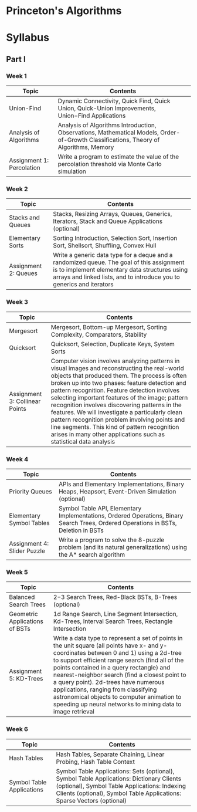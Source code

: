 # Princeton's Algorithms

# Syllabus
## Part I
### Week 1
| Topic | Contents |
| ------ | ------ |
| Union-Find | Dynamic Connectivity, Quick Find, Quick Union, Quick-Union Improvements, Union−Find Applications|
| Analysis of Algorithms | Analysis of Algorithms Introduction, Observations, Mathematical Models, Order-of-Growth Classifications, Theory of Algorithms, Memory|
| Assignment 1: Percolation | Write a program to estimate the value of the percolation threshold via Monte Carlo simulation|

### Week 2
| Topic | Contents |
| ------ | ------ |
| Stacks and Queues | Stacks, Resizing Arrays, Queues, Generics, Iterators, Stack and Queue Applications (optional)|
| Elementary Sorts | Sorting Introduction, Selection Sort, Insertion Sort, Shellsort, Shuffling, Convex Hull|
| Assignment 2: Queues | Write a generic data type for a deque and a randomized queue. The goal of this assignment is to implement elementary data structures using arrays and linked lists, and to introduce you to generics and iterators|

### Week 3
| Topic | Contents |
| ------ | ------ |
| Mergesort | Mergesort, Bottom-up Mergesort, Sorting Complexity, Comparators, Stability|
| Quicksort | Quicksort, Selection, Duplicate Keys, System Sorts|
| Assignment 3: Collinear Points | Computer vision involves analyzing patterns in visual images and reconstructing the real-world objects that produced them. The process is often broken up into two phases: feature detection and pattern recognition. Feature detection involves selecting important features of the image; pattern recognition involves discovering patterns in the features. We will investigate a particularly clean pattern recognition problem involving points and line segments. This kind of pattern recognition arises in many other applications such as statistical data analysis|

### Week 4
| Topic | Contents |
| ------ | ------ |
| Priority Queues | APIs and Elementary Implementations, Binary Heaps, Heapsort, Event-Driven Simulation (optional)|
| Elementary Symbol Tables | Symbol Table API, Elementary Implementations, Ordered Operations, Binary Search Trees, Ordered Operations in BSTs, Deletion in BSTs|
| Assignment 4: Slider Puzzle | Write a program to solve the 8-puzzle problem (and its natural generalizations) using the A* search algorithm|

### Week 5
| Topic | Contents |
| ------ | ------ |
| Balanced Search Trees | 2−3 Search Trees, Red-Black BSTs, B-Trees (optional)|
| Geometric Applications of BSTs | 1d Range Search, Line Segment Intersection, Kd-Trees, Interval Search Trees, Rectangle Intersection|
| Assignment 5: KD-Trees | Write a data type to represent a set of points in the unit square (all points have x- and y-coordinates between 0 and 1) using a 2d-tree to support efficient range search (find all of the points contained in a query rectangle) and nearest-neighbor search (find a closest point to a query point). 2d-trees have numerous applications, ranging from classifying astronomical objects to computer animation to speeding up neural networks to mining data to image retrieval|

### Week 6
| Topic | Contents |
| ------ | ------ |
| Hash Tables | Hash Tables, Separate Chaining, Linear Probing, Hash Table Context|
| Symbol Table Applications | Symbol Table Applications: Sets (optional), Symbol Table Applications: Dictionary Clients (optional), Symbol Table Applications: Indexing Clients (optional), Symbol Table Applications: Sparse Vectors (optional)|
